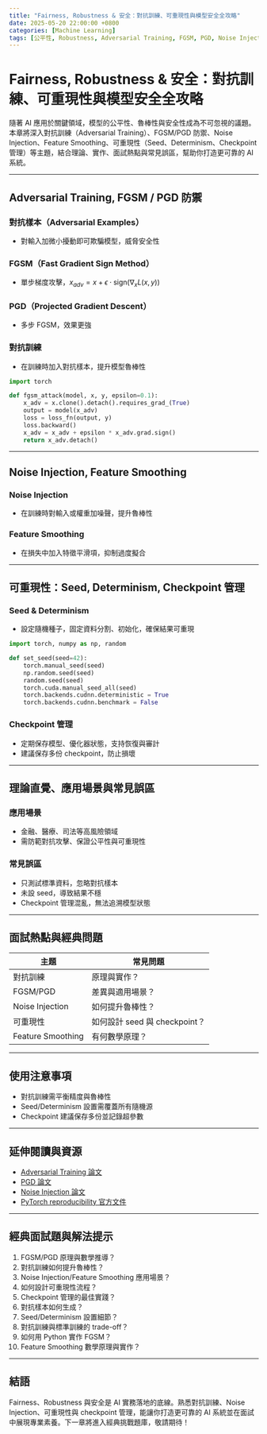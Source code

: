 ```yaml
---
title: "Fairness, Robustness & 安全：對抗訓練、可重現性與模型安全全攻略"
date: 2025-05-20 22:00:00 +0800
categories: [Machine Learning]
tags: [公平性, Robustness, Adversarial Training, FGSM, PGD, Noise Injection, Feature Smoothing, 可重現性, Seed, Checkpoint]
---
```


# Fairness, Robustness & 安全：對抗訓練、可重現性與模型安全全攻略

隨著 AI 應用於關鍵領域，模型的公平性、魯棒性與安全性成為不可忽視的議題。本章將深入對抗訓練（Adversarial Training）、FGSM/PGD 防禦、Noise Injection、Feature Smoothing、可重現性（Seed、Determinism、Checkpoint 管理）等主題，結合理論、實作、面試熱點與常見誤區，幫助你打造更可靠的 AI 系統。

---

## Adversarial Training, FGSM / PGD 防禦

### 對抗樣本（Adversarial Examples）

- 對輸入加微小擾動即可欺騙模型，威脅安全性

### FGSM（Fast Gradient Sign Method）

- 單步梯度攻擊，$x_{adv} = x + \epsilon \cdot \text{sign}(\nabla_x L(x, y))$

### PGD（Projected Gradient Descent）

- 多步 FGSM，效果更強

### 對抗訓練

- 在訓練時加入對抗樣本，提升模型魯棒性

```python
import torch

def fgsm_attack(model, x, y, epsilon=0.1):
    x_adv = x.clone().detach().requires_grad_(True)
    output = model(x_adv)
    loss = loss_fn(output, y)
    loss.backward()
    x_adv = x_adv + epsilon * x_adv.grad.sign()
    return x_adv.detach()
```

---

## Noise Injection, Feature Smoothing

### Noise Injection

- 在訓練時對輸入或權重加噪聲，提升魯棒性

### Feature Smoothing

- 在損失中加入特徵平滑項，抑制過度擬合

---

## 可重現性：Seed, Determinism, Checkpoint 管理

### Seed & Determinism

- 設定隨機種子，固定資料分割、初始化，確保結果可重現

```python
import torch, numpy as np, random

def set_seed(seed=42):
    torch.manual_seed(seed)
    np.random.seed(seed)
    random.seed(seed)
    torch.cuda.manual_seed_all(seed)
    torch.backends.cudnn.deterministic = True
    torch.backends.cudnn.benchmark = False
```

### Checkpoint 管理

- 定期保存模型、優化器狀態，支持恢復與審計
- 建議保存多份 checkpoint，防止損壞

---

## 理論直覺、應用場景與常見誤區

### 應用場景

- 金融、醫療、司法等高風險領域
- 需防範對抗攻擊、保證公平性與可重現性

### 常見誤區

- 只測試標準資料，忽略對抗樣本
- 未設 seed，導致結果不穩
- Checkpoint 管理混亂，無法追溯模型狀態

---

## 面試熱點與經典問題

| 主題              | 常見問題                      |
| ----------------- | ----------------------------- |
| 對抗訓練          | 原理與實作？                  |
| FGSM/PGD          | 差異與適用場景？              |
| Noise Injection   | 如何提升魯棒性？              |
| 可重現性          | 如何設計 seed 與 checkpoint？ |
| Feature Smoothing | 有何數學原理？                |

---

## 使用注意事項

* 對抗訓練需平衡精度與魯棒性
* Seed/Determinism 設置需覆蓋所有隨機源
* Checkpoint 建議保存多份並記錄超參數

---

## 延伸閱讀與資源

* [Adversarial Training 論文](https://arxiv.org/abs/1412.6572)
* [PGD 論文](https://arxiv.org/abs/1706.06083)
* [Noise Injection 論文](https://arxiv.org/abs/1706.02515)
* [PyTorch reproducibility 官方文件](https://pytorch.org/docs/stable/notes/randomness.html)

---

## 經典面試題與解法提示

1. FGSM/PGD 原理與數學推導？
2. 對抗訓練如何提升魯棒性？
3. Noise Injection/Feature Smoothing 應用場景？
4. 如何設計可重現性流程？
5. Checkpoint 管理的最佳實踐？
6. 對抗樣本如何生成？
7. Seed/Determinism 設置細節？
8. 對抗訓練與標準訓練的 trade-off？
9. 如何用 Python 實作 FGSM？
10. Feature Smoothing 數學原理與實作？

---

## 結語

Fairness、Robustness 與安全是 AI 實務落地的底線。熟悉對抗訓練、Noise Injection、可重現性與 checkpoint 管理，能讓你打造更可靠的 AI 系統並在面試中展現專業素養。下一章將進入經典挑戰題庫，敬請期待！
